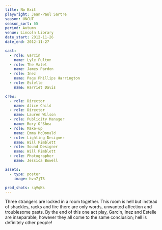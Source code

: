 ```yaml
---
title: No Exit
playwright: Jean-Paul Sartre
season: UNCUT
season_sort: 65
period: Autumn
venue: Lincoln Library
date_start: 2012-11-26
date_end: 2012-11-27

cast:
  - role: Garcin
    name: Lyle Fulton
  - role: The Valet
    name: James Pardon
  - role: Inez
    name: Page Phillips Harrington
  - role: Estelle
    name: Harriet Davis

crew:
  - role: Director
    name: Alice Child
  - role: Director
    name: Lauren Wilson
  - role: Publicity Manager
    name: Rory O'Shea
  - role: Make-up
    name: Emma McDonald
  - role: Lighting Designer
    name: Will Pimblett
  - role: Sound Designer
    name: Will Pimblett
  - role: Photographer
    name: Jessica Bowell

assets:
  - type: poster
    image: hvn7jT3

prod_shots: sqVqKs
---
```


Three strangers are locked in a room together. This room is hell but instead of shackles, racks and fire there are only words, unwanted affection and troublesome pasts. By the end of this one act play, Garcin, Inez and Estelle are inseparable, however they all come to the same conclusion; hell is definitely other people!

